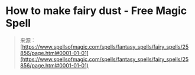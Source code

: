 <!--yml
category: 未分类
date: 2024-06-12 19:13:04
-->

# How to make fairy dust - Free Magic Spell

> 来源：[https://www.spellsofmagic.com/spells/fantasy_spells/fairy_spells/25856/page.html#0001-01-01](https://www.spellsofmagic.com/spells/fantasy_spells/fairy_spells/25856/page.html#0001-01-01)